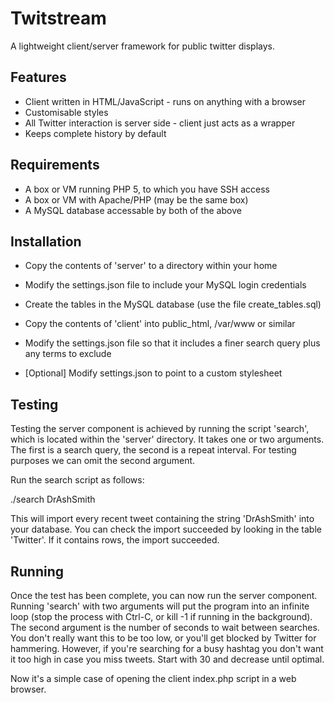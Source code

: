 Twitstream
==========

A lightweight client/server framework for public twitter displays.

Features
--------

* Client written in HTML/JavaScript - runs on anything with a browser
* Customisable styles
* All Twitter interaction is server side - client just acts as a wrapper
* Keeps complete history by default

Requirements
------------

* A box or VM running PHP 5, to which you have SSH access
* A box or VM with Apache/PHP (may be the same box)
* A MySQL database accessable by both of the above

Installation
------------

* Copy the contents of 'server' to a directory within your home
* Modify the settings.json file to include your MySQL login credentials

* Create the tables in the MySQL database (use the file create_tables.sql)

* Copy the contents of 'client' into public_html, /var/www or similar
* Modify the settings.json file so that it includes a finer search query plus
  any terms to exclude
* [Optional] Modify settings.json to point to a custom stylesheet

Testing
-------

Testing the server component is achieved by running the script 'search',
which is located within the 'server' directory. It takes one or two
arguments. The first is a search query, the second is a repeat interval.
For testing purposes we can omit the second argument.

Run the search script as follows:

./search DrAshSmith

This will import every recent tweet containing the string 'DrAshSmith'
into your database. You can check the import succeeded by looking in the table
'Twitter'. If it contains rows, the import succeeded.

Running
-------

Once the test has been complete, you can now run the server component.
Running 'search' with two arguments will put the program into an infinite loop
(stop the process with Ctrl-C, or kill -1 if running in the background).
The second argument is the number of seconds to wait between searches.
You don't really want this to be too low, or you'll get blocked by Twitter
for hammering. However, if you're searching for a busy hashtag you don't
want it too high in case you miss tweets. Start with 30 and decrease until
optimal.

Now it's a simple case of opening the client index.php script in a web
browser.
